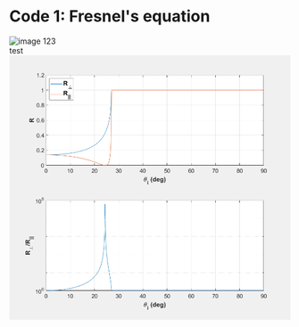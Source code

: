 # Code 1: Fresnel's equation

![image](Optical-Computation/blob/master/Docs/Code1_FresnelEqn_para1.png)
123\
test\
![image](https://github.com/xiangyu066/Optical-Computation/blob/master/Docs/Code1_FresnelEqn_para2.png)
